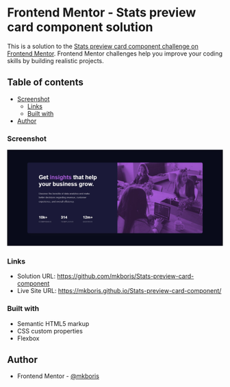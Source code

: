 # Frontend Mentor - Stats preview card component solution

This is a solution to the [Stats preview card component challenge on Frontend Mentor](https://www.frontendmentor.io/challenges/stats-preview-card-component-8JqbgoU62). Frontend Mentor challenges help you improve your coding skills by building realistic projects.

## Table of contents

- [Screenshot](#screenshot)
  - [Links](#links)
  - [Built with](#built-with)
- [Author](#author)

### Screenshot

![](/design/screenshot.jpg)

### Links

- Solution URL: https://github.com/mkboris/Stats-preview-card-component
- Live Site URL: https://mkboris.github.io/Stats-preview-card-component/

### Built with

- Semantic HTML5 markup
- CSS custom properties
- Flexbox

## Author

- Frontend Mentor - [@mkboris](https://www.frontendmentor.io/profile/mkboris)
